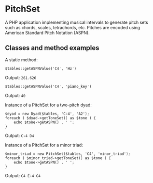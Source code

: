 # PitchSet

A PHP application implementing musical intervals to generate pitch sets such as chords, scales, tetrachords, etc. Pitches are encoded using American Standard Pitch Notation (ASPN).

## Classes and method examples

A static method: 
```
$tables::getASPNValue('C4', 'Hz')
```
Output: `261.626`
```
$tables::getASPNValue('C4', 'piano_key')
```
Output: `40`

Instance of a PitchSet for a two-pitch dyad: 
```
$dyad = new Dyad($tables, 'C♭4', 'A2');
foreach ( $dyad->getToneSet() as $tone ) {
	echo $tone->getASPN() . ' ';
}
```
Output: `C♭4 D4`

Instance of a PitchSet for a minor triad:
```
$minor_triad = new PitchSet($tables, 'C4', 'minor_triad');
foreach ( $minor_triad->getToneSet() as $tone ) {
	echo $tone->getASPN() . ' ';
}
```
Output: `C4 E♭4 G4`

